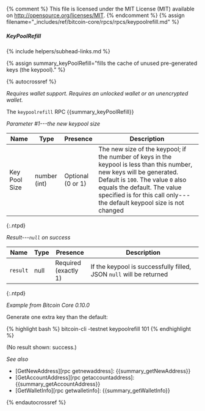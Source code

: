 {% comment %}
This file is licensed under the MIT License (MIT) available on
http://opensource.org/licenses/MIT.
{% endcomment %}
{% assign filename="_includes/ref/bitcoin-core/rpcs/rpcs/keypoolrefill.md" %}

##### KeyPoolRefill
{% include helpers/subhead-links.md %}

{% assign summary_keyPoolRefill="fills the cache of unused pre-generated keys (the keypool)." %}

{% autocrossref %}

*Requires wallet support.  Requires an unlocked wallet or an unencrypted
wallet.*

The `keypoolrefill` RPC {{summary_keyPoolRefill}}

*Parameter #1---the new keypool size*

| Name               | Type            | Presence                    | Description
|--------------------|-----------------|-----------------------------|----------------
| Key Pool Size      | number (int)    | Optional<br>(0 or 1)        | The new size of the keypool; if the number of keys in the keypool is less than this number, new keys will be generated.  Default is `100`.  The value `0` also equals the default.  The value specified is for this call only---the default keypool size is not changed
{:.ntpd}

*Result---`null` on success*

| Name               | Type            | Presence                    | Description
|--------------------|-----------------|-----------------------------|----------------
| `result`           | null            | Required<br>(exactly 1)     | If the keypool is successfully filled, JSON `null` will be returned
{:.ntpd}

*Example from Bitcoin Core 0.10.0*

Generate one extra key than the default:

{% highlight bash %}
bitcoin-cli -testnet keypoolrefill 101
{% endhighlight %}

(No result shown: success.)

*See also*

* [GetNewAddress][rpc getnewaddress]: {{summary_getNewAddress}}
* [GetAccountAddress][rpc getaccountaddress]: {{summary_getAccountAddress}}
* [GetWalletInfo][rpc getwalletinfo]: {{summary_getWalletInfo}}

{% endautocrossref %}
